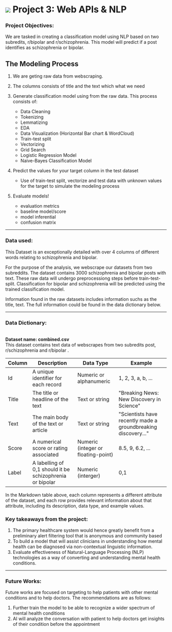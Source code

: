 # ![](https://ga-dash.s3.amazonaws.com/production/assets/logo-9f88ae6c9c3871690e33280fcf557f33.png) Project 3: Web APIs & NLP

### Project Objectives:
 We are tasked in creating a classification model using NLP based on two subredits, r/bipolar and r/schizophrenia. This model will predict if a post identifies as schizophrenia or bipolar.



## The Modeling Process
1. We are geting raw data from webscraping.
2. The columns consists of title and the text which what we need
3. Generate classification model using from the raw data. This process consists of:
    - Data Cleaning
    - Tokenizing
    - Lemmatizing
    - EDA 
    - Data Visualization (Horizontal Bar chart & WordCloud)
    - Train-test split
    - Vectorizing
    - Grid Search
    - Logistic Regression Model
    - Naive-Bayes Classification Model

3. Predict the values for your target column in the test dataset 
    -  Use of train-test split, vectorize and test data with unknown values for the target to simulate the modeling process

4. Evaluate models!
    - evaluation metrics
    - baseline model/score
    - model inferential
    - confusion matrix

---

### Data used:
This Dataset is an exceptionally detailed with over 4 columns of different words relating to schizophrenia and bipolar.

For the purpose of the analysis, we webscrape our datasets from two subreddits. The  dataset contains 3000 schizophrenia and bipolar posts with text. These raw data will undergo preprocessiong steps before train-test-split. Classification for bipolar and schizophrenia will be predicted using the trained classification model.

Information found in the raw datasets includes information suchs as the title, text.
The full information could be found in the data dictionary below.


---

### Data Dictionary:

<br>**Dataset name: combined.csv**
<br>This dataset contains text data of webscrapes from two subredits post, r/schizophrenia and r/bipolar . 



| Column | Description                                | Data Type             | Example                                          |
|--------|--------------------------------------------|-----------------------|--------------------------------------------------|
| Id     | A unique identifier for each record         | Numeric or alphanumeric | 1, 2, 3, a, b, ...                                     |
| Title  | The title or headline of the text           | Text or string         | "Breaking News: New Discovery in Science"        |
| Text   | The main body of the text or article        | Text or string         | "Scientists have recently made a groundbreaking discovery..." |
| Score  | A numerical score or rating associated      | Numeric (integer or floating-point) | 8.5, 9, 6.2, ...            |
| Label  | A labelling of 0,1 should it be schizophrenia or bipolar | Numeric (interger) | 0,1 |

In the Markdown table above, each column represents a different attribute of the dataset, and each row provides relevant information about that attribute, including its description, data type, and example values.



### Key takeaways from the project:
1. The primary healthcare system would hence greatly benefit from a preliminary alert filtering tool that is anonymous and community based
2. To build a model that will assist clinicians in understanding how mental health can be diagnosed via non-contextual linguistic information.
3. Evaluate effectiveness of Natural-Language Processing (NLP) technologies as a way of converting and understanding mental health conditions.



---

### Future Works:
Future works are focused on targeting to help patients with other mental conditions and to help doctors. The recommendations are as follows: 
1. Further train the model to be able to recognize a wider spectrum of mental health conditions​
2. AI will analyze the conversation with patient to help doctors get insights of their condition before the appointment
